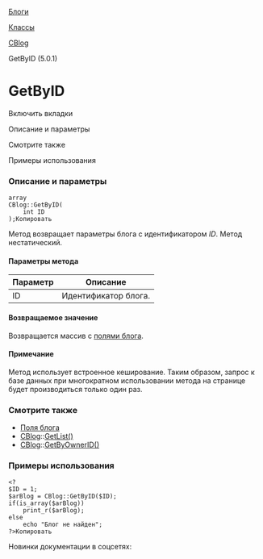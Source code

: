 [Блоги](/api_help/blogs/index.php)

[Классы](/api_help/blogs/classes/index.php)

[CBlog](/api_help/blogs/classes/cblog/index.php)

GetByID (5.0.1)

GetByID
=======

Включить вкладки

Описание и параметры

Смотрите также

Примеры использования

### Описание и параметры

```
array
CBlog::GetByID(
	int ID
);Копировать
```

Метод возвращает параметры блога с идентификатором *ID*. Метод нестатический.

#### Параметры метода

| Параметр | Описание |
| --- | --- |
| ID | Идентификатор блога. |

#### Возвращаемое значение

Возвращается массив с [полями блога](/api_help/blogs/fields.php#blog).

#### Примечание

Метод использует встроенное кеширование. Таким образом, запрос к базе данных при многократном использовании метода на странице будет производиться только один раз.

### Смотрите также

* [Поля блога](/api_help/blogs/fields.php#blog)
* [CBlog](/api_help/blogs/classes/cblog/index.php)::[GetList()](/api_help/blogs/classes/cblog/getlist.php)
* [CBlog](/api_help/blogs/classes/cblog/index.php)::[GetByOwnerID()](/api_help/blogs/classes/cblog/getbyownerid.php)

### Примеры использования

```
<?
$ID = 1;
$arBlog = CBlog::GetByID($ID);
if(is_array($arBlog))
	print_r($arBlog);
else
	echo "Блог не найден";
?>Копировать
```

Новинки документации в соцсетях: